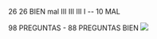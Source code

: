 26                     26 BIEN
mal III III III I -- 10 MAL 

98 PREGUNTAS - 
88 PREGUNTAS BIEN
![](Pasted%20image%2020240209182234.png)